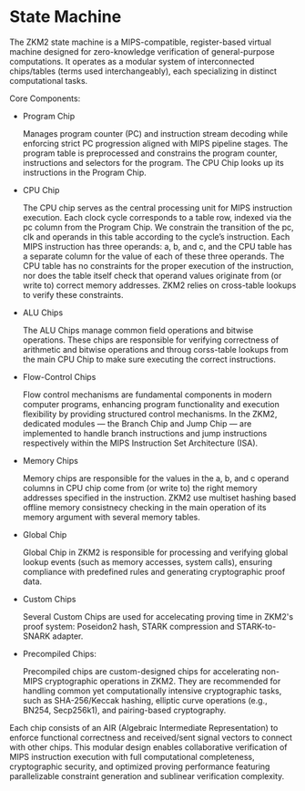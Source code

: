 # State Machine

The ZKM2 state machine is a ​MIPS-compatible, register-based virtual machine designed for zero-knowledge verification of general-purpose computations. It operates as a modular system of interconnected chips/tables (terms used interchangeably), each specializing in distinct computational tasks.

Core Components:
- Program Chip

  Manages program counter (PC) and instruction stream decoding while enforcing strict PC progression aligned with MIPS pipeline stages. The program table is preprocessed and constrains the program counter, instructions and selectors for the program. The CPU Chip looks up its instructions in the Program Chip.

- ​CPU Chip

  The CPU chip serves as the central processing unit for MIPS instruction execution. Each clock cycle corresponds to a table row, indexed via the pc column from the Program Chip. We constrain the transition of the pc, clk and operands in this table according to the cycle’s instruction. Each MIPS instruction has three operands: a, b, and c, and the CPU table has a separate column for the value of each of these three operands. The CPU table has no constraints for the proper execution of the instruction, nor does the table itself check that operand values originate from (or write to) correct memory addresses. ZKM2 relies on cross-table lookups to verify these constraints.


- ALU Chips
   
  The ALU Chips manage common field operations and bitwise operations. These chips are responsible for verifying correctness of arithmetic and bitwise operations and throug corss-table lookups from the main CPU Chip to make sure executing the correct instructions.

- Flow-Control Chips
  
  Flow control mechanisms are ​fundamental components in modern computer programs, ​enhancing program functionality and execution flexibility by providing structured control mechanisms. In the ZKM2, ​dedicated modules — ​the Branch Chip and Jump Chip — ​are implemented to handle branch instructions and jump instructions ​respectively within the MIPS Instruction Set Architecture (ISA).
  
- ​Memory Chips
  
  Memory chips are responsible for the values in the a, b, and c operand columns in CPU chip come from (or write to) the right memory addresses specified in the instruction. ZKM2 use multiset hashing based offline memory consistnecy checking in the main operation of its memory argument with several memory tables.  

- Global Chip

  Global Chip in ZKM2 is responsible for processing and verifying global lookup events (such as memory accesses, system calls), ensuring compliance with predefined rules and generating cryptographic proof data.

- Custom Chips
  
  Several Custom Chips are used for accelecating proving time in ZKM2's proof system: Poseidon2 hash, STARK compression and STARK-to-SNARK adapter.

- Precompiled Chips:

  Precompiled chips are custom-designed chips for accelerating non-MIPS cryptographic operations in ZKM2. They are recommended for handling common yet computationally intensive cryptographic tasks, such as SHA-256/Keccak hashing, elliptic curve operations (e.g., BN254, Secp256k1), and pairing-based cryptography.


Each chip consists of an AIR (Algebraic Intermediate Representation) to enforce functional correctness and received/sent signal vectors to connect with other chips. This modular design enables collaborative verification of MIPS instruction execution with full computational completeness, cryptographic security, and ​optimized proving performance featuring parallelizable constraint generation and sublinear verification complexity.